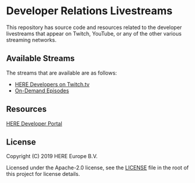 # Developer Relations Livestreams

This repository has source code and resources related to the developer livestreams that appear on Twitch, YouTube, or any of the other various streaming networks.


## Available Streams

The streams that are available are as follows:

- [HERE Developers on Twitch.tv](https://www.twitch.tv/heredev)
- [On-Demand Episodes](https://www.youtube.com/playlist?list=PLTlZUhyLwZTcr5kukSrWjkwtM0WDOUsA5)

## Resources

[HERE Developer Portal](https://developer.here.com)

## License

Copyright (C) 2019 HERE Europe B.V.

Licensed under the Apache-2.0 license, see the [LICENSE](./LICENSE) file in the root of this project for license details.

